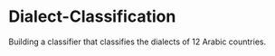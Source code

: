 # Dialect-Classification
Building a classifier that classifies the dialects of 12 Arabic countries. 
